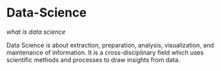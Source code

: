 # Data-Science
*what is data science*

Data Science is about extraction, preparation, analysis, visualization, and maintenance of information. It is a cross-disciplinary field which uses scientific methods and processes to draw insights from data. 

